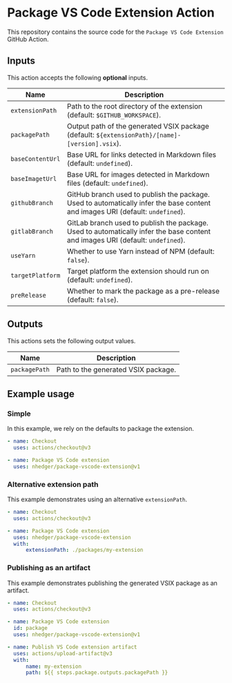 # Package VS Code Extension Action

This repository contains the source code for the `Package VS Code Extension` GitHub Action.

## Inputs

This action accepts the following **optional** inputs.

| Name             | Description                                                                                                                    |
| ---------------- | ------------------------------------------------------------------------------------------------------------------------------ |
| `extensionPath`  | Path to the root directory of the extension (default: `$GITHUB_WORKSPACE`).                                                    |
| `packagePath`    | Output path of the generated VSIX package (default: `${extensionPath}/[name]-[version].vsix`).                                        |
| `baseContentUrl` | Base URL for links detected in Markdown files (default: `undefined`).                                                          |
| `baseImagetUrl`  | Base URL for images detected in Markdown files (default: `undefined`).                                                         |
| `githubBranch`   | GitHub branch used to publish the package. Used to automatically infer the base content and images URI (default: `undefined`). |
| `gitlabBranch`   | GitLab branch used to publish the package. Used to automatically infer the base content and images URI (default: `undefined`). |
| `useYarn`        | Whether to use Yarn instead of NPM (default: `false`).                                                                         |
| `targetPlatform` | Target platform the extension should run on (default: `undefined`).                                                            |
| `preRelease`     | Whether to mark the package as a pre-release (default: `false`).                                                               |

## Outputs

This actions sets the following output values.

| Name          | Description                         |
| ------------- | ----------------------------------- |
| `packagePath` | Path to the generated VSIX package. |

## Example usage

### Simple

In this example, we rely on the defaults to package the extension.

```yaml
- name: Checkout
  uses: actions/checkout@v3

- name: Package VS Code extension
  uses: nhedger/package-vscode-extension@v1
```

### Alternative extension path

This example demonstrates using an alternative `extensionPath`.

```yaml
- name: Checkout
  uses: actions/checkout@v3

- name: Package VS Code extension
  uses: nhedger/package-vscode-extension
  with:
      extensionPath: ./packages/my-extension
```

### Publishing as an artifact

This example demonstrates publishing the generated VSIX package as an artifact.

```yaml
- name: Checkout
  uses: actions/checkout@v3

- name: Package VS Code extension
  id: package
  uses: nhedger/package-vscode-extension@v1

- name: Publish VS Code extension artifact
  uses: actions/upload-artifact@v3
  with:
      name: my-extension
      path: ${{ steps.package.outputs.packagePath }}
```
